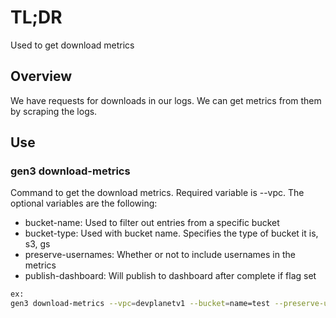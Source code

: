 # TL;DR

Used to get download metrics

## Overview

We have requests for downloads in our logs. We can get metrics from them
by scraping the logs.

## Use

### gen3 download-metrics

Command to get the download metrics. Required variable is --vpc. The optional variables are the following:

* bucket-name: Used to filter out entries from a specific bucket
* bucket-type: Used with bucket name. Specifies the type of bucket it is, s3, gs
* preserve-usernames: Whether or not to include usernames in the metrics
* publish-dashboard: Will publish to dashboard after complete if flag set

``` bash
ex:
gen3 download-metrics --vpc=devplanetv1 --bucket=name=test --preserve-usernames=True --publish-dashboard=True
```

